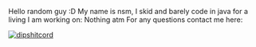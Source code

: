 Hello random guy :D
My name is nsm, I skid and barely code in java for a living
I am working on: Nothing atm
For any questions contact me here:

[![dipshitcord](https://discord.c99.nl/widget/theme-1/1012316562394456194.png)](https://discord.com/users/012316562394456194)

